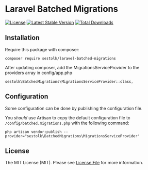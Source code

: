 # Laravel Batched Migrations
[![License](https://poser.pugx.org/sestolk/laravel-batched-migrations/license.svg)](https://packagist.org/packages/sestolk/laravel-batched-migrations)
[![Latest Stable Version](https://poser.pugx.org/sestolk/laravel-batched-migrations/v/stable.svg)](https://packagist.org/packages/sestolk/laravel-batched-migrations)
[![Total Downloads](https://poser.pugx.org/sestolk/laravel-batched-migrations/downloads.svg)](https://packagist.org/packages/sestolk/laravel-batched-migrations)

## Installation

Require this package with composer:

```
composer require sestolk/laravel-batched-migrations
```

After updating composer, add the MigrationsServiceProvider to the providers array in config/app.php

```
sestolk\BatchedMigrations\MigrationsServiceProvider::class,
```

## Configuration

Some configuration can be done by publishing the configuration file.

You _should_ use Artisan to copy the default configuration file to `/config/batched.migrations.php` with the following command:

```
php artisan vendor:publish --provider="sestolk\BatchedMigrations\MigrationsServiceProvider"
```

## License

The MIT License (MIT). Please see [License File](LICENSE.md) for more information.